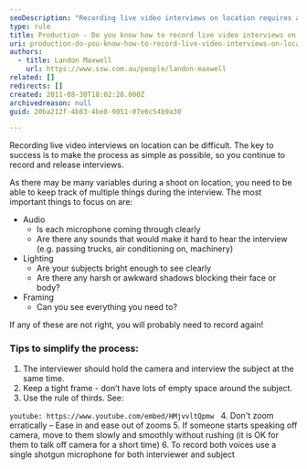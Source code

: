 ```yaml
---
seoDescription: "Recording live video interviews on location requires attention to audio, lighting, and framing. Simplify the process by having the interviewer hold the camera and use a tight frame, rule of thirds, and smooth zooms."
type: rule
title: Production - Do you know how to record live video interviews on location?
uri: production-do-you-know-how-to-record-live-video-interviews-on-location
authors:
  - title: Landon Maxwell
    url: https://www.ssw.com.au/people/landon-maxwell
related: []
redirects: []
created: 2011-08-30T18:02:28.000Z
archivedreason: null
guid: 20ba212f-4b83-4be8-9051-07e6c54b9a30

---
```


Recording live video interviews on location can be difficult. The key to success is to make the process as simple as possible, so you continue to record and release interviews.

<!--endintro-->

As there may be many variables during a shoot on location, you need to be able to keep track of multiple things during the interview.
The most important things to focus on are:
* Audio
   * Is each microphone coming through clearly
   * Are there any sounds that would make it hard to hear the interview (e.g. passing trucks, air conditioning on, machinery)
* Lighting
   * Are your subjects bright enough to see clearly
   * Are there any harsh or awkward shadows blocking their face or body?
* Framing
   * Can you see everything you need to?

If any of these are not right, you will probably need to record again!

### Tips to simplify the process:

1. The interviewer should hold the camera and interview the subject at the same time.
2. Keep a tight frame - don’t have lots of empty space around the subject.
3. Use the rule of thirds. See:

`youtube: https://www.youtube.com/embed/HMjvvltQpmw`
 
4. Don't zoom erratically – Ease in and ease out of zooms
5. If someone starts speaking off camera, move to them slowly and smoothly without rushing (it is OK for them to talk off camera for a short time)
6. To record both voices use a single shotgun microphone for both interviewer and subject
